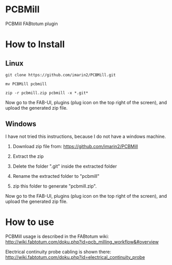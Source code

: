 PCBMill
=======

PCBMill FABtotum plugin

How to Install
==============

Linux
-----

```
git clone https://github.com/imarin2/PCBMill.git

mv PCBMill pcbmill

zip -r pcbmill.zip pcbmill -x *.git*
```

Now go to the FAB-UI, plugins (plug icon on the top right of the screen), and upload the generated zip file.


Windows
-------

I have not tried this instructions, because I do not have a windows machine.

1. Download zip file from: https://github.com/imarin2/PCBMill

2. Extract the zip

3. Delete the folder ".git" inside the extracted folder

4. Rename the extracted folder to "pcbmill"

5. zip this folder to generate "pcbmill.zip".

Now go to the FAB-UI, plugins (plug icon on the top right of the screen), and upload the generated zip file.


How to use
==========

PCBMill usage is described in the FABtotum wiki: http://wiki.fabtotum.com/doku.php?id=pcb_milling_workflow&#overview

Electrical continuity probe cabling is shown there: http://wiki.fabtotum.com/doku.php?id=electrical_continuity_probe

